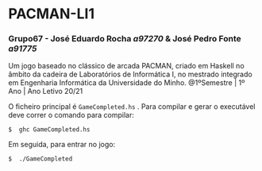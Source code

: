 # PACMAN-LI1

### __Grupo67__ - José Eduardo Rocha *a97270* & José Pedro Fonte *a91775*  

Um jogo baseado no clássico de arcada PACMAN, criado em Haskell no âmbito da cadeira de Laboratórios de Informática I, no mestrado integrado em Engenharia Informática da Universidade do Minho. @1ºSemestre | 1º Ano | Ano Letivo 20/21

O ficheiro principal é `GameCompleted.hs` . Para compilar e gerar o executável deve correr o comando para compilar:

    $  ghc GameCompleted.hs

Em seguida, para entrar no jogo: 

    $  ./GameCompleted
